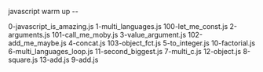 javascript warm up --

0-javascript_is_amazing.js  1-multi_languages.js
100-let_me_const.js         2-arguments.js
101-call_me_moby.js         3-value_argument.js
102-add_me_maybe.js         4-concat.js
103-object_fct.js           5-to_integer.js
10-factorial.js             6-multi_languages_loop.js
11-second_biggest.js        7-multi_c.js
12-object.js                8-square.js
13-add.js                   9-add.js
